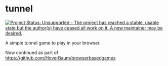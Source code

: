tunnel
======

[![Project Status: Unsupported - The project has reached a stable, usable state but the author(s) have ceased all work on it. A new maintainer may be desired.](http://www.repostatus.org/badges/latest/unsupported.svg)](http://www.repostatus.org/#unsupported)

A simple tunnel game to play in your browser.

Now continued as part of https://github.com/HoverBaum/browserbasedgames
